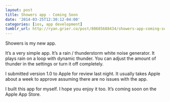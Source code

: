 ```yaml
---
layout: post
title: Showers app - Coming Soon
date: '2014-03-25T12:30:12-04:00'
categories: [ios, app development]
tumblr_url: http://ryan.grier.co/post/80685688434/showers-app-coming-soon
---
```

Showers is my new app.

It’s a very simple app. It’s a rain / thunderstorm white noise generator. It plays rain on a loop with dynamic thunder. You can adjust the amount of thunder in the settings or turn it off completely.

I submitted version 1.0 to Apple for review last night. It usually takes Apple about a week to approve assuming there are no issues with the app.

I built this app for myself. I hope you enjoy it too. It’s coming soon on the Apple App Store.
